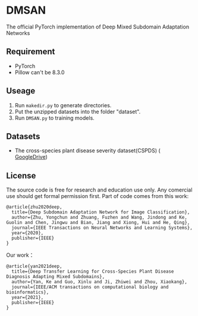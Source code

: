 # DMSAN
The official PyTorch implementation of Deep Mixed Subdomain Adaptation Networks
## Requirement
- PyTorch  
- Pillow can't be 8.3.0 


## Useage
1. Run `makedir.py` to generate directories. 
2. Put  the unzipped datasets into the folder "dataset".
3. Run `DMSAN.py` to training models.

## Datasets
- The cross-species plant disease severity dataset(CSPDS) ( [GoogleDrive](https://drive.google.com/drive/folders/1r94_8BkUpdREsfUyCl0jWN8Lbf1-TwC1?usp=sharing))


## License
The source code is free for research and education use only. Any comercial use should get formal permission first.
Part of code comes from this work:
```
@article{zhu2020deep,
  title={Deep Subdomain Adaptation Network for Image Classification},
  author={Zhu, Yongchun and Zhuang, Fuzhen and Wang, Jindong and Ke, Guolin and Chen, Jingwu and Bian, Jiang and Xiong, Hui and He, Qing},
  journal={IEEE Transactions on Neural Networks and Learning Systems},
  year={2020},
  publisher={IEEE}
}
```
Our work：
```
@article{yan2021deep,
  title={Deep Transfer Learning for Cross-Species Plant Disease Diagnosis Adapting Mixed Subdomains},
  author={Yan, Ke and Guo, Xinlu and Ji, Zhiwei and Zhou, Xiaokang},
  journal={IEEE/ACM transactions on computational biology and bioinformatics},
  year={2021},
  publisher={IEEE}
}
```
